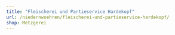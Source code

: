 ```yaml
---
title: "Fleischerei und Partieservice Hardekopf"
url: /niedernwoehren/fleischerei-und-partieservice-hardekopf/
shop: Metzgerei
---
```

